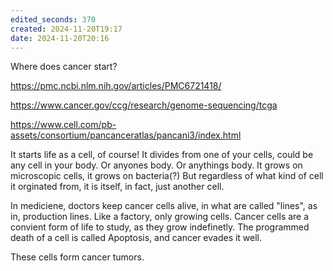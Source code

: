 ```yaml
---
edited_seconds: 370
created: 2024-11-20T19:17
date: 2024-11-20T20:16
---
```

Where does cancer start?

https://pmc.ncbi.nlm.nih.gov/articles/PMC6721418/

https://www.cancer.gov/ccg/research/genome-sequencing/tcga

https://www.cell.com/pb-assets/consortium/pancanceratlas/pancani3/index.html

It starts life as a cell, of course! It divides from one of your cells, could be any cell in your body. Or anyones body. Or anythings body. It grows on microscopic cells, it grows on bacteria(?) But regardless of what kind of cell it orginated from, it is itself, in fact, just another cell.

In mediciene, doctors keep cancer cells alive, in what are called "lines", as in, production lines. Like a factory, only growing cells. Cancer cells are a convient form of life to study, as they grow indefinetly. The programmed death of a cell is called Apoptosis, and cancer evades it well. 

These cells form cancer tumors. 